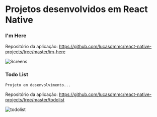 # Projetos desenvolvidos em React Native

### I'm Here

Repositório da aplicação: https://github.com/lucasdmmc/react-native-projects/tree/master/im-here

![Screens](https://user-images.githubusercontent.com/104842709/224519987-0f0778eb-571c-4d08-9593-b5f71a5e9e0c.png)



### Todo List 

`Projeto em desenvolvimento...`

Repositório da aplicação: https://github.com/lucasdmmc/react-native-projects/tree/master/todolist

![todolist](https://user-images.githubusercontent.com/104842709/224528378-484d9c96-f600-40b5-a2bd-e4e51d2d188b.png)


